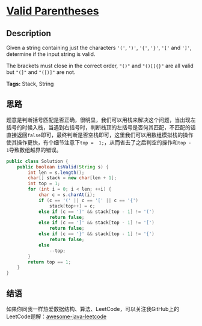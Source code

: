 # [Valid Parentheses][title]

## Description

Given a string containing just the characters `'('`, `')'`, `'{'`, `'}'`, `'['` and `']'`, determine if the input string is valid.

The brackets must close in the correct order, `"()"` and `"()[]{}"` are all valid but `"(]"` and `"([)]"` are not.

**Tags:** Stack, String

## 思路

题意是判断括号匹配是否正确，很明显，我们可以用栈来解决这个问题，当出现左括号的时候入栈，当遇到右括号时，判断栈顶的左括号是否何其匹配，不匹配的话直接返回`false`即可，最终判断是否空栈即可，这里我们可以用数组模拟栈的操作使其操作更快，有个细节注意下`top =  1;`，从而省去了之后判空的操作和`top - 1`导致数组越界的错误。

``` java
public class Solution {
    public boolean isValid(String s) {
        int len = s.length();
        char[] stack = new char[len + 1];
        int top = 1;
        for (int i = 0; i < len; ++i) {
            char c = s.charAt(i);
            if (c == '(' || c == '[' || c == '{')
                stack[top++] = c;
            else if (c == ')' && stack[top - 1] != '(')
                return false;
            else if (c == ']' && stack[top - 1] != '[')
                return false;
            else if (c == '}' && stack[top - 1] != '{')
                return false;
            else
                --top;
        }
        return top == 1;
    }
}
```


## 结语

如果你同我一样热爱数据结构、算法、LeetCode，可以关注我GitHub上的LeetCode题解：[awesome-java-leetcode][ajl]



[title]: https://leetcode.com/problems/valid-parentheses
[ajl]: https://github.com/Blankj/awesome-java-leetcode
